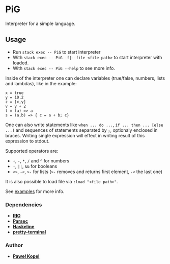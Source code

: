 # PiG

Interpreter for a simple language.

## Usage  

* Run `stack exec -- PiG` to start interpreter
* With `stack exec -- PiG -f|--file <file path>` to start interpreter with <file> loaded.
* With `stack exec -- PiG --help` to see more info.

Inside of the interpreter one can declare variables (true/false, numbers, lists and lambdas), like in the example:

```
x = true
y = 10.2
z = [x,y]
v = y + 2
t = (a) => a
s = (a,b) => { c = a + b; c}
```

One can also write statements like `when ... do ...`, `if ... then ... [else ...]` and sequences of statements separated by `;`, 
optionaly enclosed in braces. Writing single expression will effect in writing result of this expression to stdout. 

Supported operators are:
* `+`, `-`, `*`, `/` and `^` for numbers
* `-`, `||`, `&&` for booleans
* `<>`, `-<`, `>-` for lists (`>-` removes and returns first element, `-<` the last one)

It is also possible to load file via `:load "<file path>"`.

See [examples](https://github.com/PKopel/PiG/tree/master/examples) for more info.

### Dependencies
* **[RIO](https://hackage.haskell.org/package/rio)**
* **[Parsec](https://hackage.haskell.org/package/parsec)**
* **[Haskeline](https://hackage.haskell.org/package/haskeline)**
* **[pretty-terminal](https://github.com/loganmac/pretty-terminal)**

### Author

* **[Paweł Kopel](https://github.com/PKopel)**

